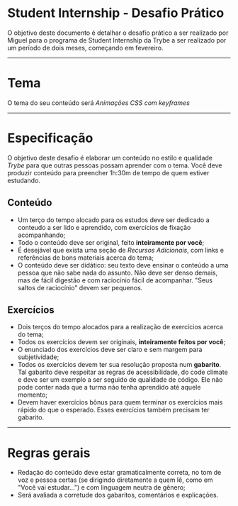 # Student Internship - Desafio Prático

O objetivo deste documento é detalhar o desafio prático a ser realizado por Miguel para o programa de Student Internship da Trybe a ser realizado por um período de dois meses, começando em fevereiro.

---

# Tema

O tema do seu conteúdo será _Animações CSS com keyframes_

---

# Especificação

O objetivo deste desafio é elaborar um conteúdo no estilo e qualidade _Trybe_ para que outras pessoas possam aprender com o tema. Você deve produzir conteúdo para preencher 1h:30m de tempo de quem estiver estudando.

## Conteúdo

- Um terço do tempo alocado para os estudos deve ser dedicado a conteudo a ser lido e aprendido, com exercícios de fixação acompanhando;
- Todo o conteúdo deve ser original, feito **inteiramente por você**;
- É desejável que exista uma seção de _Recursos Adicionais_, com links e referências de bons materiais acerca do tema;
- O conteúdo deve ser didático: seu texto deve ensinar o conteúdo a uma pessoa que não sabe nada do assunto. Não deve ser denso demais, mas de fácil digestão e com raciocínio fácil de acompanhar. "Seus saltos de raciocínio" devem ser pequenos.

## Exercícios

- Dois terços do tempo alocados para a realização de exercícios acerca do tema;
- Todos os exercícios devem ser originais, **inteiramente feitos por você**;
- O enunciado dos exercícios deve ser claro e sem margem para subjetividade;
- Todos os exercícios devem ter sua resolução proposta num **gabarito**. Tal gabarito deve respeitar as regras de acessibilidade, do code climate e deve ser um exemplo a ser seguido de qualidade de código. Ele não pode conter nada que a turma não tenha aprendido até aquele momento;
- Devem haver exercícios bônus para quem terminar os exercícios mais rápido do que o esperado. Esses exercícios também precisam ter gabarito.

---

# Regras gerais

- Redação do conteúdo deve estar gramaticalmente correta, no tom de voz e pessoa certas (se dirigindo diretamente a quem lê, como em "Você vai estudar...") e com linguagem neutra de gênero;
- Será avaliada a corretude dos gabaritos, comentários e explicações.
